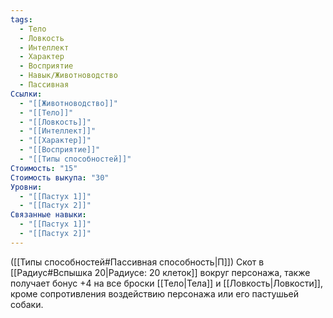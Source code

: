 ```yaml
---
tags:
  - Тело
  - Ловкость
  - Интеллект
  - Характер
  - Восприятие
  - Навык/Животноводство
  - Пассивная
Ссылки:
  - "[[Животноводство]]"
  - "[[Тело]]"
  - "[[Ловкость]]"
  - "[[Интеллект]]"
  - "[[Характер]]"
  - "[[Восприятие]]"
  - "[[Типы способностей]]"
Стоимость: "15"
Стоимость выкупа: "30"
Уровни:
  - "[[Пастух 1]]"
  - "[[Пастух 2]]"
Связанные навыки:
  - "[[Пастух 1]]"
  - "[[Пастух 2]]"
---
```

([[Типы способностей#Пассивная способность|П]]) Скот в [[Радиус#Вспышка 20|Радиусе: 20 клеток]] вокруг персонажа, также получает бонус +4 на все броски [[Тело|Тела]] и [[Ловкость|Ловкости]], кроме сопротивления воздействию персонажа или его пастушьей собаки. 